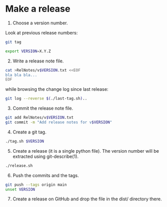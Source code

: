 # Make a release

1. Choose a version number.

Look at previous release numbers:

```bash
git tag
```

```bash
export VERSION=X.Y.Z
```

2. Write a release note file.

```bash
cat >RelNotes/v$VERSION.txt <<EOF
bla bla bla...
EOF
```

while browsing the change log since last release:

```bash
git log --reverse $(./last-tag.sh)..
```

3. Commit the release note file.

```bash
git add RelNotes/v$VERSION.txt
git commit -m "Add release notes for v$VERSION"
```

4. Create a git tag.

```bash
./tag.sh $VERSION
```

5. Create a release (it is a single python file). The version number
   will be extracted using git-describe(1).

```bash
./release.sh
```

6. Push the commits and the tags.

```bash
git push --tags origin main
unset VERSION
```

7. Create a release on GitHub and drop the file in the dist/ directory
   there.
